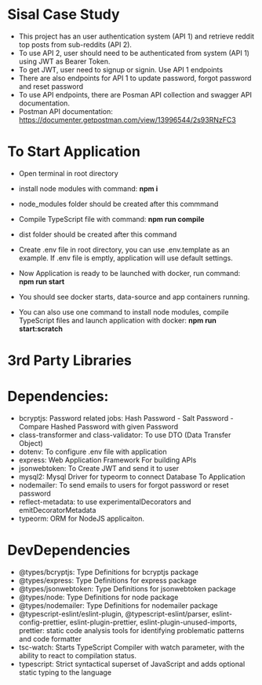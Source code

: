 # Sisal Case Study

- This project has an user authentication system (API 1) and retrieve reddit top posts from sub-reddits (API 2).
- To use API 2, user should need to be authenticated from system (API 1) using JWT as Bearer Token.
- To get JWT, user need to signup or signin. Use API 1 endpoints
- There are also endpoints for API 1 to update password, forgot password and reset password
- To use API endpoints, there are Posman API collection and swagger API documentation.
- Postman API documentation: https://documenter.getpostman.com/view/13996544/2s93RNzFC3

# To Start Application

- Open terminal in root directory

- install node modules with command: **npm i**

- node_modules folder should be created after this commmand

- Compile TypeScript file with command: **npm run compile**

- dist folder should be created after this command

- Create .env file in root directory, you can use .env.template as an example. If .env file is emptly, application will use default settings.

- Now Application is ready to be launched with docker, run command: **npm run start**

- You should see docker starts, data-source and app containers running.

- You can also use one command to install node modules, compile TypeScript files and launch application with docker: **npm run start:scratch**

# 3rd Party Libraries

# Dependencies:

- bcryptjs: Password related jobs: Hash Password - Salt Password - Compare Hashed Password with given Password
- class-transformer and class-validator: To use DTO (Data Transfer Object)
- dotenv: To configure .env file with application
- express: Web Application Framework For building APIs
- jsonwebtoken: To Create JWT and send it to user
- mysql2: Mysql Driver for typeorm to connect Database To Application
- nodemailer: To send emails to users for forgot password or reset password
- reflect-metadata: to use experimentalDecorators and emitDecoratorMetadata
- typeorm: ORM for NodeJS applicaiton.

# DevDependencies

- @types/bcryptjs: Type Definitions for bcryptjs package
- @types/express: Type Definitions for express package
- @types/jsonwebtoken: Type Definitions for jsonwebtoken package
- @types/node: Type Definitions for node package
- @types/nodemailer: Type Definitions for nodemailer package
- @typescript-eslint/eslint-plugin, @typescript-eslint/parser, eslint-config-prettier, eslint-plugin-prettier, eslint-plugin-unused-imports, prettier: static code analysis tools for identifying problematic patterns and code formatter
- tsc-watch: Starts TypeScript Compiler with watch parameter, with the ability to react to compilation status.
- typescript: Strict syntactical superset of JavaScript and adds optional static typing to the language
